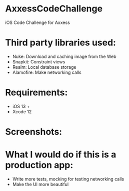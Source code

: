 # AxxessCodeChallenge
iOS Code Challenge for Axxess

# Third party libraries used:
  * Nuke: Download and caching image from the Web
  * Snapkit: Constraint views
  * Realm: Local database storage
  * Alamofire: Make networking calls
  
# Requirements:
  * iOS 13 + 
  * Xcode 12

# Screenshots:




# What I would do if this is a production app:
 * Write more tests, mocking for testing networking calls
 * Make the UI more beautiful
 
  

